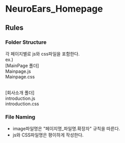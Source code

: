 # NeuroEars_Homepage

## Rules
### Folder Structure
각 페이지별로 js와 css파일을 포함한다.
<br/>
ex.)<br/>
[MainPage 폴더]
<br/>
Mainpage.js
<br/>
Mainpage.css
<br/>

<br/>
[회사소개 폴더]
<br/>
introduction.js
<br/>
introduction.css

### File Naming
- image파일명은 "페이지명_파일명.확장자" 규칙을 따른다.
- js와 CSS파일명은 평이하게 작성한다.
